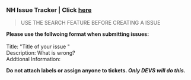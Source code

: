 ### NH Issue Tracker | Click [here](https://github.com/newhaven-rp/Issue-Tracker/issues "here")
>  USE THE SEARCH FEATURE BEFORE CREATING A ISSUE

**Please use the follwoing format when submitting issues:**<br /><br />
Title: "Title of your issue "<br />
Description: What is wrong?<br />
Addtional Information:<br />

**Do not attach labels or assign anyone to tickets.
*Only DEVS will do this*.**
